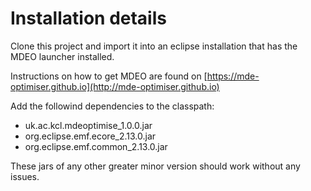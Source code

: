 # Installation details

Clone this project and import it into an eclipse installation that has the MDEO launcher installed.

Instructions on how to get MDEO are found on [https://mde-optimiser.github.io](http://mde-optimiser.github.io)

Add the followind dependencies to the classpath:

* uk.ac.kcl.mdeoptimise_1.0.0.jar
* org.eclipse.emf.ecore_2.13.0.jar
* org.eclipse.emf.common_2.13.0.jar

These jars of any other greater minor version should work without any issues.

